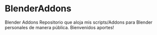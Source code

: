 # BlenderAddons
Blender Addons
Repositorio que aloja mis scripts/Addons para Blender personales de manera pública.
Bienvenidos aportes!

